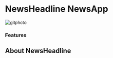# NewsHeadline NewsApp
![gitphoto](https://github.com/praveshmahaur/News-Application/assets/144879793/9fae8b13-4491-4441-8531-696b57bab843)

### Features


## About NewsHeadline

